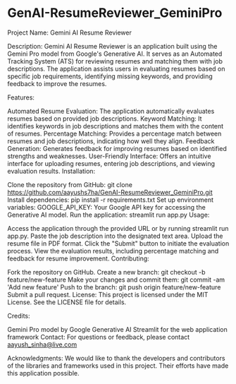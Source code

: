 # GenAI-ResumeReviewer_GeminiPro


Project Name: Gemini AI Resume Reviewer

Description:
Gemini AI Resume Reviewer is an application built using the Gemini Pro model from Google's Generative AI. It serves as an Automated Tracking System (ATS) for reviewing resumes and matching them with job descriptions. The application assists users in evaluating resumes based on specific job requirements, identifying missing keywords, and providing feedback to improve the resumes.

Features:

Automated Resume Evaluation: The application automatically evaluates resumes based on provided job descriptions.
Keyword Matching: It identifies keywords in job descriptions and matches them with the content of resumes.
Percentage Matching: Provides a percentage match between resumes and job descriptions, indicating how well they align.
Feedback Generation: Generates feedback for improving resumes based on identified strengths and weaknesses.
User-Friendly Interface: Offers an intuitive interface for uploading resumes, entering job descriptions, and viewing evaluation results.
Installation:

Clone the repository from GitHub: git clone https://github.com/aayushs7ha/GenAI-ResumeReviewer_GeminiPro.git
Install dependencies: pip install -r requirements.txt
Set up environment variables:
GOOGLE_API_KEY: Your Google API key for accessing the Generative AI model.
Run the application: streamlit run app.py
Usage:

Access the application through the provided URL or by running streamlit run app.py.
Paste the job description into the designated text area.
Upload the resume file in PDF format.
Click the "Submit" button to initiate the evaluation process.
View the evaluation results, including percentage matching and feedback for resume improvement.
Contributing:

Fork the repository on GitHub.
Create a new branch: git checkout -b feature/new-feature
Make your changes and commit them: git commit -am 'Add new feature'
Push to the branch: git push origin feature/new-feature
Submit a pull request.
License:
This project is licensed under the MIT License. See the LICENSE file for details.

Credits:

Gemini Pro model by Google Generative AI
Streamlit for the web application framework
Contact:
For questions or feedback, please contact aayush_sinha@live.com

Acknowledgments:
We would like to thank the developers and contributors of the libraries and frameworks used in this project. Their efforts have made this application possible.
